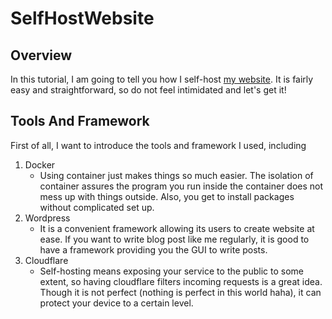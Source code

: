 # SelfHostWebsite

## Overview
In this tutorial, I am going to tell you how I self-host [my website](https://tsaoching.work). It is fairly easy and straightforward, so do not feel intimidated and let's get it!

## Tools And Framework
First of all, I want to introduce the tools and framework I used, including
1. Docker
   - Using container just makes things so much easier. The isolation of container assures the program you run inside the container does not mess up with things outside. Also, you get to install packages without complicated set up.
3. Wordpress
   - It is a convenient framework allowing its users to create website at ease. If you want to write blog post like me regularly, it is good to have a framework providing you the GUI to write posts.
5. Cloudflare
   - Self-hosting means exposing your service to the public to some extent, so having cloudflare filters incoming requests is a great idea. Though it is not perfect (nothing is perfect in this world haha), it can protect your device to a certain level.
